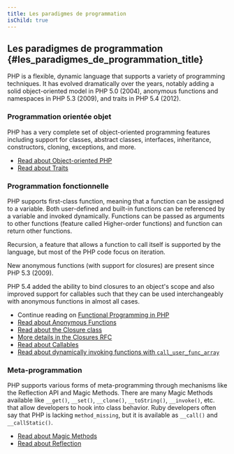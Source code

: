 ```yaml
---
title: Les paradigmes de programmation
isChild: true
---
```


## Les paradigmes de programmation {#les_paradigmes_de_programmation_title}

PHP is a flexible, dynamic language that supports a variety of programming techniques. It has evolved dramatically over
the years, notably adding a solid object-oriented model in PHP 5.0 (2004), anonymous functions and namespaces in PHP 5.3 
(2009), and traits in PHP 5.4 (2012). 

### Programmation orientée objet

PHP has a very complete set of object-oriented programming features including support for classes, abstract classes,
interfaces, inheritance, constructors, cloning, exceptions, and more.

* [Read about Object-oriented PHP][oop]
* [Read about Traits][traits]

### Programmation fonctionnelle

PHP supports first-class function, meaning that a function can be assigned to a variable. Both user-defined and built-in
functions can be referenced by a variable and invoked dynamically. Functions can be passed as arguments to other
functions (feature called Higher-order functions) and function can return other functions.

Recursion, a feature that allows a function to call itself is supported by the language, but most of the PHP code focus
on iteration.

New anonymous functions (with support for closures) are present since PHP 5.3 (2009).

PHP 5.4 added the ability to bind closures to an object's scope and also improved support for callables such that they
can be used interchangeably with anonymous functions in almost all cases.

* Continue reading on [Functional Programming in PHP](/pages/Functional-Programming.html)
* [Read about Anonymous Functions][anonymous-functions]
* [Read about the Closure class][closure-class]
* [More details in the Closures RFC][closures-rfc]
* [Read about Callables][callables]
* [Read about dynamically invoking functions with `call_user_func_array`][call-user-func-array]

### Meta-programmation

PHP supports various forms of meta-programming through mechanisms like the Reflection API and Magic Methods. There are
many Magic Methods available like `__get()`, `__set()`, `__clone()`, `__toString()`, `__invoke()`, etc. that allow
developers to hook into class behavior. Ruby developers often say that PHP is lacking `method_missing`, but it is
available as `__call()` and `__callStatic()`.

* [Read about Magic Methods][magic-methods]
* [Read about Reflection][reflection]

[namespaces]: http://php.net/manual/en/language.namespaces.php
[overloading]: http://php.net/manual/en/language.oop5.overloading.php
[oop]: http://www.php.net/manual/en/language.oop5.php
[anonymous-functions]: http://www.php.net/manual/en/functions.anonymous.php
[closure-class]: http://php.net/manual/en/class.closure.php
[callables]: http://php.net/manual/en/language.types.callable.php
[magic-methods]: http://php.net/manual/en/language.oop5.magic.php
[reflection]: http://www.php.net/manual/en/intro.reflection.php
[traits]: http://www.php.net/traits
[call-user-func-array]: http://php.net/manual/en/function.call-user-func-array.php
[closures-rfc]: https://wiki.php.net/rfc/closures

